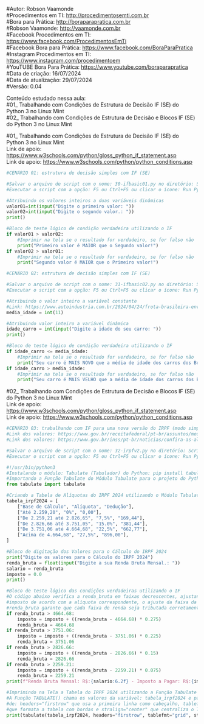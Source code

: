 #Autor: Robson Vaamonde<br>
#Procedimentos em TI: http://procedimentosemti.com.br<br>
#Bora para Prática: http://boraparapratica.com.br<br>
#Robson Vaamonde: http://vaamonde.com.br<br>
#Facebook Procedimentos em TI: https://www.facebook.com/ProcedimentosEmTi<br>
#Facebook Bora para Prática: https://www.facebook.com/BoraParaPratica<br>
#Instagram Procedimentos em TI: https://www.instagram.com/procedimentoem<br>
#YouTUBE Bora Para Prática: https://www.youtube.com/boraparapratica<br>
#Data de criação: 16/07/2024<br>
#Data de atualização: 29/07/2024<br>
#Versão: 0.04<br>

Conteúdo estudado nessa aula:<br>
#01_ Trabalhando com Condições de Estrutura de Decisão IF (SE) do Python 3 no Linux Mint<br>
#02_ Trabalhando com Condições de Estrutura de Decisão e Blocos IF (SE) do Python 3 no Linux Mint<br>

#01_ Trabalhando com Condições de Estrutura de Decisão IF (SE) do Python 3 no Linux Mint<br>
Link de apoio: https://www.w3schools.com/python/gloss_python_if_statement.asp<br>
Link de apoio: https://www.w3schools.com/python/python_conditions.asp
```python
#CENÁRIO 01: estrutura de decisão simples com IF (SE)

#Salvar o arquivo de script com o nome: 30-ifbasic01.py no diretório: ScriptsPython
#Executar o script com a opção: F5 ou Ctrl+F5 ou clicar o ícone: Run Python File

#Atribuindo os valores inteiros a duas variáveis dinâmicas
valor01=int(input("Digite o primeiro valor: "))
valor02=int(input("Digite o segundo valor.: "))
print()

#Bloco de teste lógico de condição verdadeira utilizando o IF
if valor01 > valor02:
    #Imprimir na tela se o resultado for verdadeiro, se for falso não
    print("Primeiro valor é MAIOR que o Segundo valor!")
if valor02 > valor01:
    #Imprimir na tela se o resultado for verdadeiro, se for falso não
    print("Segundo valor é MAIOR que o Primeiro valor!")
```
```python
#CENÁRIO 02: estrutura de decisão simples com IF (SE)

#Salvar o arquivo de script com o nome: 31-ifbasic02.py no diretório: ScriptsPython
#Executar o script com a opção: F5 ou Ctrl+F5 ou clicar o ícone: Run Python File

#Atribuindo o valor inteiro a variável constante
#Link: https://www.autoindustria.com.br/2024/04/24/frota-brasileira-envelhece-e-idade-media-dos-carros-supera-11-anos/
media_idade = int(11)

#Atribuindo valor inteiro a variável dinâmica
idade_carro = int(input("Digite a idade do seu carro: "))
print()

#Bloco de teste lógico de condição verdadeira utilizando o IF
if idade_carro <= media_idade:
    #Imprimir na tela se o resultado for verdadeiro, se for falso não
    print("Seu carro é MAIS NOVO que a média de idade dos carros dos Brasileiro!")
if idade_carro > media_idade:
    #Imprimir na tela se o resultado for verdadeiro, se for falso não
    print("Seu carro é MAIS VELHO que a média de idade dos carros dos Brasileiro!")
```

#02_ Trabalhando com Condições de Estrutura de Decisão e Blocos IF (SE) do Python 3 no Linux Mint<br>
Link de apoio: https://www.w3schools.com/python/gloss_python_if_statement.asp<br>
Link de apoio: https://www.w3schools.com/python/python_conditions.asp
```python
#CENÁRIO 03: trabalhando com IF para uma nova versão do IRPF (modo simples)
#Link dos valores: https://www.gov.br/receitafederal/pt-br/assuntos/meu-imposto-de-renda/tabelas/2024
#Link dos valores: https://www.gov.br/inss/pt-br/noticias/confira-as-aliquotas-de-contribuicao-ao-inss-com-o-aumento-do-salario-minimo

#Salvar o arquivo de script com o nome: 32-irpfv2.py no diretório: ScriptsPython
#Executar o script com a opção: F5 ou Ctrl+F5 ou clicar o ícone: Run Python File

#!/usr/bin/python3
#Instalando o módulo: Tabulate (Tabulador) do Python: pip install tabulate
#Importando a Função Tabulate do Módulo Tabulate para o projeto do Python
from tabulate import tabulate

#Criando a Tabela de Alíquotas do IRPF 2024 utilizando o Módulo Tabulate
tabela_irpf2024 = [ 
	["Base de Cálculo", "Alíquota", "Dedução"],
	["Até 2.259,20", "0%", "0,00"],
	["De 2.259,21 até 2.826,65", "7,5%", "169,44"],
	["De 2.826,66 até 3.751,05", "15.0%", "381,44"],
	["De 3.751,06 até 4.664,68", "22,5%", "662,77"],
	["Acima de 4.664,68", "27,5%", "896,00"],
]

#Bloco de digitação dos Valores para o Cálculo do IRPF 2024
print("Digite os valores para o Cálculo do IRPF 2024")
renda_bruta = float(input("Digite a sua Renda Bruta Mensal.: "))
salario = renda_bruta
imposto = 0.0
print()

#Bloco de teste lógico das condições verdadeiras utilizando o IF
#O código abaixo verifica a renda_bruta em faixas decrescentes, ajustando o valor do
#imposto de acordo com a alíquota correspondente, o ajuste da faixa da variável da
#renda_bruta garante que cada faixa de renda seja tributada corretamente, sem sobreposição.
if renda_bruta > 4664.68:
    imposto = imposto + ((renda_bruta - 4664.68) * 0.275)
    renda_bruta = 4664.68
if renda_bruta > 3751.06:
    imposto = imposto + ((renda_bruta - 3751.06) * 0.225)
    renda_bruta = 3751.06
if renda_bruta > 2826.66:
    imposto = imposto + ((renda_bruta - 2826.66) * 0.15)
    renda_bruta = 2826.66
if renda_bruta > 2259.21:
    imposto = imposto + ((renda_bruta - 2259.21) * 0.075)
    renda_bruta = 2259.21
print(f"Renda Bruta Mensal: R$:{salario:6.2f} - Imposto a Pagar: R$:{imposto:6.2f}")

#Imprimindo na Tela a Tabela do IRPF 2024 utilizando a Função Tabulate
#A Função TABULATE() chama os valores da variável: tabela_irpf2024 e passa os parâmetros
#de: headers="firstrow" que usa a primeira linha como cabeçalho, tablefmt="grid"
#que formata a tabela com bordas e stralign="center" que centraliza o Texto.
print(tabulate(tabela_irpf2024, headers="firstrow", tablefmt="grid", stralign="center"))
```
